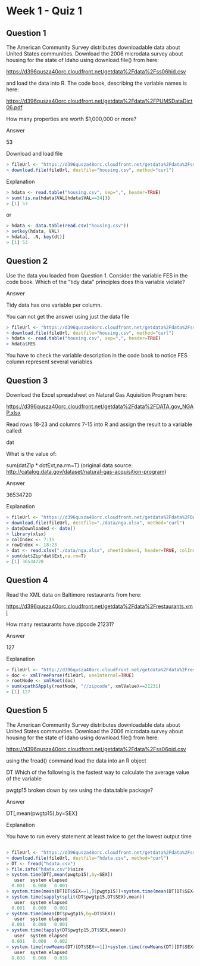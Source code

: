 
Week 1 - Quiz 1
==============

Question 1
--------------------
The American Community Survey distributes downloadable data about United States communities. 
Download the 2006 microdata survey about housing for the state of Idaho using download.file() from here:

https://d396qusza40orc.cloudfront.net/getdata%2Fdata%2Fss06hid.csv

and load the data into R. The code book, describing the variable names is here:

https://d396qusza40orc.cloudfront.net/getdata%2Fdata%2FPUMSDataDict06.pdf

How many properties are worth $1,000,000 or more?

Answer

53

Download and load file

```r
> fileUrl <- "https://d396qusza40orc.cloudfront.net/getdata%2Fdata%2Fss06hid.csv"
> download.file(fileUrl, destfile="housing.csv", method="curl")
```

Explanation

```r
> hdata <- read.table("housing.csv", sep=",", header=TRUE)
> sum(!is.na(hdata$VAL[hdata$VAL==24]))
> [1] 53
```
or

```r
> hdata <- data.table(read.csv("housing.csv"))
> setkey(hdata, VAL)
> hdata[, .N, key(dt)]
> [1] 53

```

Question 2
-----------------
Use the data you loaded from Question 1. Consider the variable FES in the code book. Which of the "tidy data" principles does this variable violate?

Answer

Tidy data has one variable per column.

You can not get the answer using just the data file 

```r
> fileUrl <- "https://d396qusza40orc.cloudfront.net/getdata%2Fdata%2Fss06hid.csv"
> download.file(fileUrl, destfile="housing.csv", method="curl")
> hdata <- read.table("housing.csv", sep=",", header=TRUE)
> hdata$FES
```

You have to check the variable description in the code book to notice FES column represent 
several variables 


Question 3
-----------------
Download the Excel spreadsheet on Natural Gas Aquisition Program here:

https://d396qusza40orc.cloudfront.net/getdata%2Fdata%2FDATA.gov_NGAP.xlsx

Read rows 18-23 and columns 7-15 into R and assign the result to a variable called:

dat

What is the value of:

sum(dat$Zip*dat$Ext,na.rm=T)
(original data source: http://catalog.data.gov/dataset/natural-gas-acquisition-program)

Answer

36534720

Explanation

```r
> fileUrl <- "https://d396qusza40orc.cloudfront.net/getdata%2Fdata%2FDATA.gov_NGAP.xlsx"
> download.file(fileUrl, destfile="./data/nga.xlsx", method="curl")
> dateDownloaded <- date()
> library(xlsx)
> colIndex <- 7:15
> rowIndex <- 18:23
> dat <- read.xlsx("./data/nga.xlsx", sheetIndex=1, header=TRUE, colIndex=colIndex, rowIndex=rowIndex)
> sum(dat$Zip*dat$Ext,na.rm=T)
> [1] 36534720
```

Question 4
-----------------
Read the XML data on Baltimore restaurants from here:

https://d396qusza40orc.cloudfront.net/getdata%2Fdata%2Frestaurants.xml

How many restaurants have zipcode 21231?

Answer

127

Explanation

```r
> fileUrl <- "http://d396qusza40orc.cloudfront.net/getdata%2Fdata%2Frestaurants.xml"
> doc <- xmlTreeParse(fileUrl, useInternal=TRUE)
> rootNode <- xmlRoot(doc)
> sum(xpathSApply(rootNode, "//zipcode", xmlValue)==21231)
> [1] 127
```

Question 5
-------------------
The American Community Survey distributes downloadable data about United States communities. 
Download the 2006 microdata survey about housing for the state of Idaho using download.file() from here:

https://d396qusza40orc.cloudfront.net/getdata%2Fdata%2Fss06pid.csv

using the fread() command load the data into an R object

DT
Which of the following is the fastest way to calculate the average value of the variable

pwgtp15
broken down by sex using the data.table package?

Answer

DT[,mean(pwgtp15),by=SEX]

Explanation

You have to run every statement at least twice to get the lowest output time 

```r

> fileUrl <- "https://d396qusza40orc.cloudfront.net/getdata%2Fdata%2Fss06pid.csv"
> download.file(fileUrl, destfile="hdata.csv", method="curl")
> DT <- fread("hdata.csv")
> file.info("hdata.csv")$size
> system.time(DT[,mean(pwgtp15),by=SEX])
   user  system elapsed 
  0.001   0.000   0.001 
> system.time(mean(DT[DT$SEX==1,]$pwgtp15))+system.time(mean(DT[DT$SEX==2,]$pwgtp15))
> system.time(sapply(split(DT$pwgtp15,DT$SEX),mean))
   user  system elapsed 
  0.001   0.000   0.001 
> system.time(mean(DT$pwgtp15,by=DT$SEX))
   user  system elapsed 
  0.001   0.000   0.001 
> system.time(tapply(DT$pwgtp15,DT$SEX,mean))
   user  system elapsed 
  0.001   0.000   0.002 
> system.time(rowMeans(DT)[DT$SEX==1])+system.time(rowMeans(DT)[DT$SEX==2])
   user  system elapsed 
  0.038   0.000   0.039 
```
